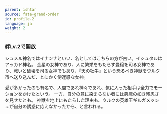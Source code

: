 ```yaml
---
parent: ishtar
source: fate-grand-order
id: profile-2
language: ja
weight: 2
---
```


### 絆Lv.2で開放

シュメル神名ではイナンナといい、名としてはこちらの方が古い。イシュタルはアッカド神名。
金星の女神であり、人に繁栄をもたらす豊穣を司る女神であり、戦いと破壊を司る女神でもあり、『天の牡牛』という恐るべき神獣をウルク市へ送り込んだ、とにかく傍迷惑な女神。

愛が多かったのも有名で、人間であれ神々であれ、気に入った相手は全力でモーションをかけたという。
一方、自分の意に染まらない者には悪魔の如き残忍さを見せたとも。
神獣を地上にもたらした理由も、ウルクの英雄王ギルガメッシュが自分の誘惑に応えなかったから、と言われる。
